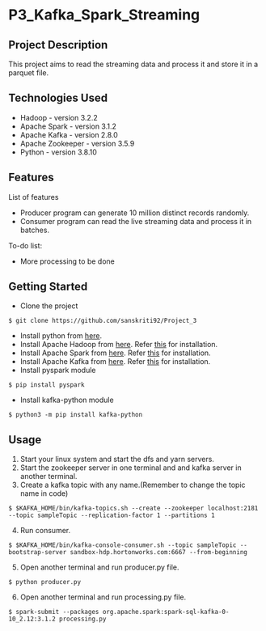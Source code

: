 # P3_Kafka_Spark_Streaming
## Project Description
This project aims to read the streaming data and process it and store it in a parquet file. 

## Technologies Used
- Hadoop - version 3.2.2
- Apache Spark - version 3.1.2
- Apache Kafka - version 2.8.0
- Apache Zookeeper - version 3.5.9
- Python - version 3.8.10

## Features
List of features
- Producer program can generate 10 million distinct records randomly.
- Consumer program can read the live streaming data and process it in batches.

To-do list:
- More processing to be done

## Getting Started
- Clone the project
```
$ git clone https://github.com/sanskriti92/Project_3
```
- Install python from [here](https://www.python.org/downloads/).
- Install Apache Hadoop from [here](https://hadoop.apache.org/releases.html). Refer [this](https://phoenixnap.com/kb/install-hadoop-ubuntu) for installation.
- Install Apache Spark from [here](https://spark.apache.org/downloads.html). Refer [this](https://sparkbyexamples.com/spark/spark-installation-on-linux-ubuntu/) for installation.
- Install Apache Kafka from [here](https://kafka.apache.org/downloads). Refer [this](https://www.tutorialkart.com/apache-kafka/install-apache-kafka-on-ubuntu/) for installation.
- Install pyspark module
```
$ pip install pyspark
```
- Install kafka-python module 
```
$ python3 -m pip install kafka-python
```


## Usage
1. Start your linux system and start the dfs and yarn servers.
2. Start the zookeeper server in one terminal and and kafka server in another terminal.
3. Create a kafka topic with any name.(Remember to change the topic name in code)
```
$ $KAFKA_HOME/bin/kafka-topics.sh --create --zookeeper localhost:2181 --topic sampleTopic --replication-factor 1 --partitions 1
```
4. Run consumer.
```
$ $KAFKA_HOME/bin/kafka-console-consumer.sh --topic sampleTopic --bootstrap-server sandbox-hdp.hortonworks.com:6667 --from-beginning
```
5. Open another terminal and run producer.py file.
```
$ python producer.py
```
6. Open another terminal and run processing.py file.
```
$ spark-submit --packages org.apache.spark:spark-sql-kafka-0-10_2.12:3.1.2 processing.py
```
